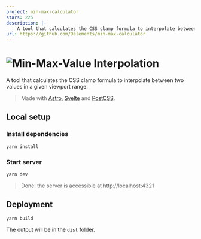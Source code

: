 ```yaml
---
project: min-max-calculator
stars: 225
description: |-
    A tool that calculates the CSS clamp formula to interpolate between two values in a given viewport range.
url: https://github.com/9elements/min-max-calculator
---
```


# <img alt="Min-Max-Value Interpolation" src="src/assets/img/social-share.png" />

A tool that calculates the CSS clamp formula to interpolate between two values in a given viewport range.

> Made with [Astro](https://astro.build), [Svelte](https://svelte.dev) and [PostCSS](https://postcss.org).

## Local setup

### Install dependencies

```sh
yarn install
```

### Start server

```sh
yarn dev
```

> Done! the server is accessible at http://localhost:4321

## Deployment

```sh
yarn build
```

The output will be in the `dist` folder.


